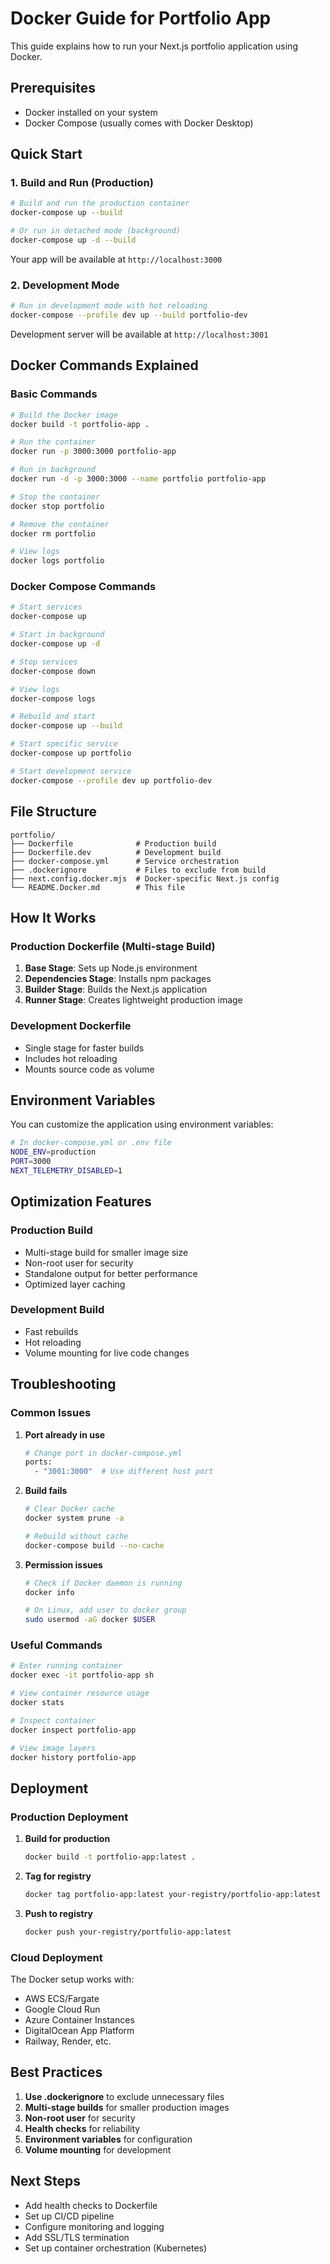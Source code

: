 # Docker Guide for Portfolio App

This guide explains how to run your Next.js portfolio application using Docker.

## Prerequisites

- Docker installed on your system
- Docker Compose (usually comes with Docker Desktop)

## Quick Start

### 1. Build and Run (Production)

```bash
# Build and run the production container
docker-compose up --build

# Or run in detached mode (background)
docker-compose up -d --build
```

Your app will be available at `http://localhost:3000`

### 2. Development Mode

```bash
# Run in development mode with hot reloading
docker-compose --profile dev up --build portfolio-dev
```

Development server will be available at `http://localhost:3001`

## Docker Commands Explained

### Basic Commands

```bash
# Build the Docker image
docker build -t portfolio-app .

# Run the container
docker run -p 3000:3000 portfolio-app

# Run in background
docker run -d -p 3000:3000 --name portfolio portfolio-app

# Stop the container
docker stop portfolio

# Remove the container
docker rm portfolio

# View logs
docker logs portfolio
```

### Docker Compose Commands

```bash
# Start services
docker-compose up

# Start in background
docker-compose up -d

# Stop services
docker-compose down

# View logs
docker-compose logs

# Rebuild and start
docker-compose up --build

# Start specific service
docker-compose up portfolio

# Start development service
docker-compose --profile dev up portfolio-dev
```

## File Structure

```
portfolio/
├── Dockerfile              # Production build
├── Dockerfile.dev          # Development build
├── docker-compose.yml      # Service orchestration
├── .dockerignore           # Files to exclude from build
├── next.config.docker.mjs  # Docker-specific Next.js config
└── README.Docker.md        # This file
```

## How It Works

### Production Dockerfile (Multi-stage Build)

1. **Base Stage**: Sets up Node.js environment
2. **Dependencies Stage**: Installs npm packages
3. **Builder Stage**: Builds the Next.js application
4. **Runner Stage**: Creates lightweight production image

### Development Dockerfile

- Single stage for faster builds
- Includes hot reloading
- Mounts source code as volume

## Environment Variables

You can customize the application using environment variables:

```bash
# In docker-compose.yml or .env file
NODE_ENV=production
PORT=3000
NEXT_TELEMETRY_DISABLED=1
```

## Optimization Features

### Production Build

- Multi-stage build for smaller image size
- Non-root user for security
- Standalone output for better performance
- Optimized layer caching

### Development Build

- Fast rebuilds
- Hot reloading
- Volume mounting for live code changes

## Troubleshooting

### Common Issues

1. **Port already in use**

   ```bash
   # Change port in docker-compose.yml
   ports:
     - "3001:3000"  # Use different host port
   ```

2. **Build fails**

   ```bash
   # Clear Docker cache
   docker system prune -a

   # Rebuild without cache
   docker-compose build --no-cache
   ```

3. **Permission issues**

   ```bash
   # Check if Docker daemon is running
   docker info

   # On Linux, add user to docker group
   sudo usermod -aG docker $USER
   ```

### Useful Commands

```bash
# Enter running container
docker exec -it portfolio-app sh

# View container resource usage
docker stats

# Inspect container
docker inspect portfolio-app

# View image layers
docker history portfolio-app
```

## Deployment

### Production Deployment

1. **Build for production**

   ```bash
   docker build -t portfolio-app:latest .
   ```

2. **Tag for registry**

   ```bash
   docker tag portfolio-app:latest your-registry/portfolio-app:latest
   ```

3. **Push to registry**
   ```bash
   docker push your-registry/portfolio-app:latest
   ```

### Cloud Deployment

The Docker setup works with:

- AWS ECS/Fargate
- Google Cloud Run
- Azure Container Instances
- DigitalOcean App Platform
- Railway, Render, etc.

## Best Practices

1. **Use .dockerignore** to exclude unnecessary files
2. **Multi-stage builds** for smaller production images
3. **Non-root user** for security
4. **Health checks** for reliability
5. **Environment variables** for configuration
6. **Volume mounting** for development

## Next Steps

- Add health checks to Dockerfile
- Set up CI/CD pipeline
- Configure monitoring and logging
- Add SSL/TLS termination
- Set up container orchestration (Kubernetes)
